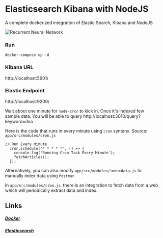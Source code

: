 # Elasticsearch Kibana with NodeJS
A complete dockerized integration of Elastic Search, Kibana and NodeJS


![Recurrent Neural Network](https://antaresnet.com/wp-content/uploads/2018/07/Elasticsearch-Logo-Color-V.png "Recurrent Neural Network")
### Run
`docker-compose up -d`

### Kibana URL
http://localhost:5601/

### Elastic Endpoint
http://localhost:9200/


Wait about one minute for `node-cron` to kick in. Once it's indexed few sample data. You will be able to query 
http://localhost:3010/query?keyword=dna


Here is the code that runs in every minute using `cron` syntanx. 
Source: `app/src/modules/cron.js`
```
// Run Every Minute
  cron.schedule('* * * * *', () => {
    console.log('Running Cron Task Every Minute');
    fetchArticles();
  });
  ```

Alternatively, you can also modify `app/src/modules/indexdata.js` to manually index data using `Postman`

In `app/src/modules/cron.js`, there is an integration to fetch data from a web which will periodically extract data and index.


## Links
##### [Docker](https://www.docker.com/)
##### [Elasticsearch](https://www.elastic.co/)
